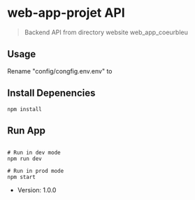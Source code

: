 # web-app-projet API

> Backend API from directory website
web_app_coeurbleu
## Usage

Rename "config/congfig.env.env" to 

## Install Depenencies
```
npm install
```

## Run App
```

# Run in dev mode
npm run dev

# Run in prod mode
npm start
```

- Version: 1.0.0
